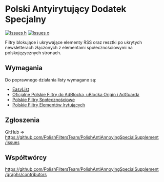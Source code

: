 # Polski Antyirytujący Dodatek Specjalny

[![Issues h](https://isitmaintained.com/badge/resolution/PolishFiltersTeam/PolishAntiAnnoyingSpecialSupplement.svg)](https://github.com/PolishFiltersTeam/PolishAntiAnnoyingSpecialSupplement/issues)
[![Issues o](https://img.shields.io/github/issues/PolishFiltersTeam/PolishAntiAnnoyingSpecialSupplement.svg?colorB=23b69a)](https://github.com/PolishFiltersTeam/PolishAntiAnnoyingSpecialSupplement/issues)

Filtry blokujące i ukrywające elementy RSS oraz resztki po ukrytych newsletterach złączonych z elementami społecznościowymi na polskojęzycznych stronach.

## Wymagania
Do poprawnego działania listy wymagane są:
* [EasyList](https://subscribe.adblockplus.org/?location=https://easylist.to/easylist/easylist.txt&title=EasyList)
* [Oficjalne Polskie Filtry do AdBlocka, uBlocka Origin i AdGuarda](https://subscribe.adblockplus.org/?location=https://raw.githubusercontent.com/MajkiIT/polish-ads-filter/master/polish-adblock-filters/adblock.txt&title=Officjalne%20Polskie%20Filtry%20do%20AdBlocka,%20uBlocka%20Origin%20i%20AdGuarda)
* [Polskie Filtry Społecznościowe](https://subscribe.adblockplus.org/?location=https://raw.githubusercontent.com/MajkiIT/polish-ads-filter/master/adblock_social_filters/adblock_social_list.txt&title=Polskie%20Filtry%20Spo%C5%82eczno%C5%9Bciowe)
* [Polskie Filtry Elementów Irytujących](https://subscribe.adblockplus.org/?location=https://raw.githubusercontent.com/PolishFiltersTeam/PolishAnnoyanceFilters/master/PPB.txt&title=PFEI)


## Zgłoszenia

GitHub => https://github.com/PolishFiltersTeam/PolishAntiAnnoyingSpecialSupplement/issues

## Współtwórcy

https://github.com/PolishFiltersTeam/PolishAntiAnnoyingSpecialSupplement/graphs/contributors

